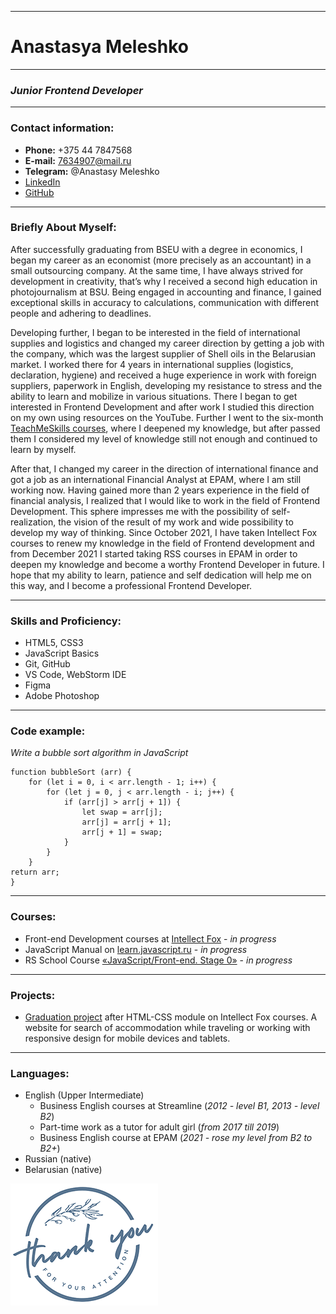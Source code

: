 ***
# Anastasya Meleshko
***
### *Junior Frontend Developer*
***
### Contact information:

* **Phone:** +375 44 7847568
* **E-mail:** 7634907@mail.ru
* **Telegram:** @Anastasy Meleshko
* [LinkedIn](https://www.linkedin.com/in/anastasya-meleshko-6104a8191/)
* [GitHub](https://github.com/AnastasyMeleshko)
***
### Briefly About Myself:

After successfully graduating from BSEU with a degree in economics, I began my career as an economist (more precisely as an accountant) in a small outsourcing company. 
At the same time, I have always strived for development in creativity, that’s why I received a second high education in photojournalism at BSU. 
Being engaged in accounting and finance, I gained exceptional skills in accuracy to calculations, communication with different people and adhering to deadlines.

Developing further, I began to be interested in the field of international supplies and logistics and changed my career direction by getting a job with the company, which was the largest supplier of Shell oils in the Belarusian market. 
I worked there for 4 years in international supplies (logistics, declaration, hygiene) and received a huge experience in work with foreign suppliers, paperwork in English, developing my resistance to stress and the ability to learn and mobilize in various situations.
There I began to get interested in Frontend Development and after work I studied this direction on my own using resources on the YouTube. 
Further I went to the six-month [TeachMeSkills courses](https://teachmeskills.by/kursy-programmirovaniya/frontend-html-css-javascript-minsk), where I deepened my knowledge, but after passed them I considered my level of knowledge still not enough and continued to learn by myself.

After that, I changed my career in the direction of international finance and got a job as an international Financial Analyst at EPAM, where I am still working now. 
Having gained more than 2 years experience in the field of financial analysis, I realized that I would like to work in the field of Frontend Development. 
This sphere impresses me with the possibility of self-realization, the vision of the result of my work and wide possibility to develop my way of thinking.
Since October 2021, I have taken Intellect Fox courses to renew my knowledge in the field of Frontend development and from December 2021 I started taking RSS courses in EPAM in order to deepen my knowledge and become a worthy Frontend Developer in future.
I hope that my ability to learn, patience and self dedication will help me on this way, and I become a professional Frontend Developer.
***
### Skills and Proficiency:
* HTML5, CSS3
* JavaScript Basics
* Git, GitHub
* VS Code, WebStorm IDE
* Figma
* Adobe Photoshop
***
### Code example:
*Write a bubble sort algorithm in JavaScript*
```
function bubbleSort (arr) {
    for (let i = 0, i < arr.length - 1; i++) {
        for (let j = 0, j < arr.length - i; j++) {
            if (arr[j] > arr[j + 1]) {
                let swap = arr[j];
                arr[j] = arr[j + 1];
                arr[j + 1] = swap;
            }
        }
    }
return arr;
}
```
***
### Courses:
* Front-end Development courses at [Intellect Fox](https://intellectfox.by/) - *in progress*
* JavaScript Manual on [learn.javascript.ru](https://learn.javascript.ru/) - *in progress*
* RS School Course [«JavaScript/Front-end. Stage 0»](https://rs.school/js-stage0/) - *in progress*
***
### Projects:
* [Graduation project](https://github.com/AnastasyMeleshko/if-html) after HTML-CSS module on Intellect Fox courses.
  A website for search of accommodation while traveling or working with responsive design for mobile devices and tablets.
***
### Languages:
* English (Upper Intermediate)
  * Business English courses at Streamline (*2012 - level B1, 2013 - level B2*)
  * Part-time work as a tutor for adult girl (*from 2017 till 2019*)
  * Business English course at EPAM (*2021 - rose my level from B2 to B2+*)
* Russian (native)
* Belarusian (native)

![Thank you for you attention!](./Thank_You1.png)







